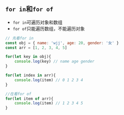 ## `for in`和`for of`

- `for in`可遍历对象和数组
- `for of`只能遍历数组，不能遍历对象

```js
// 先看for in
const obj = { name: 'wjj', age: 20, gender: '女' }
const arr = [1, 2, 3, 4, 5]

for(let key in obj){
    console.log(key) // name age gender
}

for(let index in arr){
    console.log(item) // 0 1 2 3 4 
}

//在看for of
for(let item of arr){
    console.log(item) // 1 2 3 4 5
}
```



